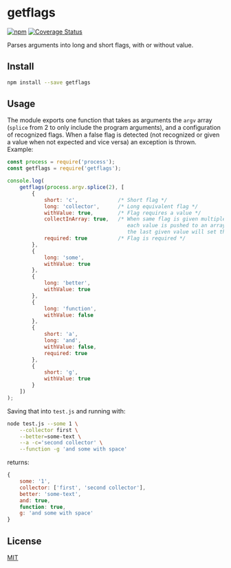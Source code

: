 # getflags

[![npm](https://img.shields.io/npm/v/getflags.svg)](https://www.npmjs.com/package/getflags)
[![Coverage Status](https://coveralls.io/repos/github/knordman/getflags/badge.svg?branch=master)](https://coveralls.io/github/knordman/getflags?branch=master)

Parses arguments into long and short flags, with or without value. 

## Install

```bash
npm install --save getflags
```

## Usage

The module exports one function that takes as arguments the `argv` 
array (`splice` from 2 to only include the program arguments), and a
configuration of recognized flags. When a false flag is detected (not 
recognized or given a value when not expected and vice versa) an 
exception is thrown. Example:

```js
const process = require('process');
const getflags = require('getflags');

console.log(
    getflags(process.argv.splice(2), [
        {
            short: 'c',             /* Short flag */
            long: 'collector',      /* Long equivalent flag */
            withValue: true,        /* Flag requires a value */
            collectInArray: true,   /* When same flag is given multiple times, 
                                       each value is pushed to an array, otherwise
                                       the last given value will set the flag value */
            required: true          /* Flag is required */
        },
        {
            long: 'some',
            withValue: true
        },
        {
            long: 'better',
            withValue: true
        },
        {
            long: 'function',
            withValue: false
        },
        {
            short: 'a',
            long: 'and',
            withValue: false,
            required: true
        },
        {
            short: 'g',
            withValue: true
        }
    ])
);
```

Saving that into `test.js` and running with:

```bash
node test.js --some 1 \
    --collector first \
    --better=some-text \
    --a -c='second collector' \
    --function -g 'and some with space'
```

returns:

```js
{ 
    some: '1',
    collector: ['first', 'second collector'],
    better: 'some-text',
    and: true,
    function: true,
    g: 'and some with space'
}
```

## License

[MIT](LICENSE)
